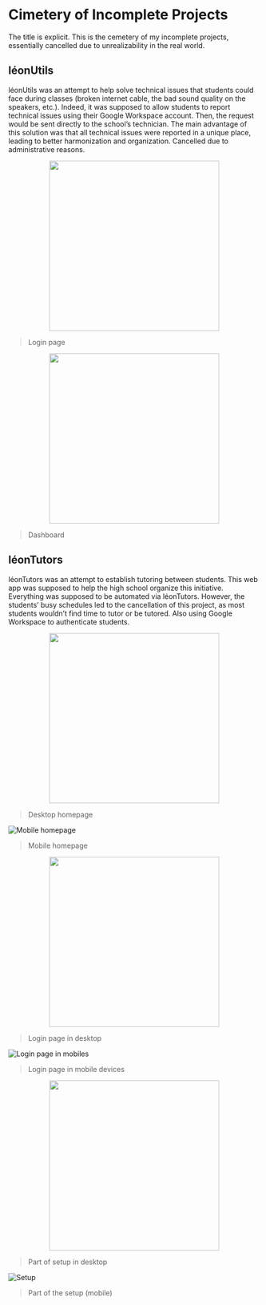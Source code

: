 
# Cimetery of Incomplete Projects
The title is explicit. This is the cemetery of my incomplete projects, essentially cancelled due to unrealizability in the real world.

## léonUtils
léonUtils was an attempt to help solve technical issues that students could face during classes (broken internet cable, the bad sound quality on the speakers, etc.). Indeed, it was supposed to allow students to report technical issues using their Google Workspace account. Then, the request would be sent directly to the school’s technician. The main advantage of this solution was that all technical issues were reported in a unique place, leading to better harmonization and organization. Cancelled due to administrative reasons.

<p align="center">
  <img src="https://i.goopics.net/m6iirf.png" width="340">
</p>

> Login page

<p align="center">
  <img src="https://i.goopics.net/c8n2i0.png" width="340">
</p>


> Dashboard

## léonTutors
léonTutors was an attempt to establish tutoring between students. This web app was supposed to help the high school organize this initiative. Everything was supposed to be automated via léonTutors. However, the students’ busy schedules led to the cancellation of this project, as most students wouldn’t find time to tutor or be tutored. Also using Google Workspace to authenticate students.

<p align="center">
  <img src="https://i.goopics.net/7cvm6n.png" width="340">
</p>

> Desktop homepage

![Mobile homepage](https://i.goopics.net/ij9h3s.png)

> Mobile homepage

<p align="center">
  <img src="https://i.goopics.net/vt97xi.png" width="340">
</p>

> Login page in desktop

![Login page in mobiles](https://i.goopics.net/raxahk.png)
> Login page in mobile devices

<p align="center">
  <img src="https://i.goopics.net/8nrchf.png" width="340">
</p>

> Part of setup in desktop

![Setup](https://i.goopics.net/xls5mx.png)
> Part of the setup (mobile)




